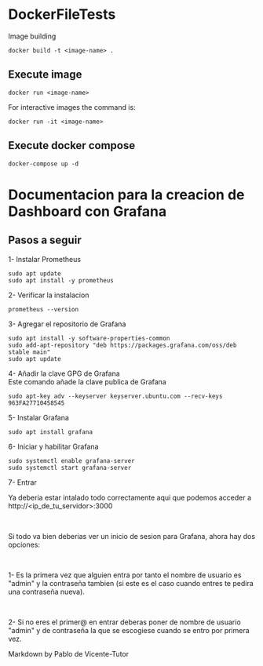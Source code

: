 # DockerFileTests

Image building
```
docker build -t <image-name> .
```
## Execute image
```
docker run <image-name>
```
For interactive images the command is:
```
docker run -it <image-name>
```
## Execute docker compose 
```
docker-compose up -d
```

# Documentacion para la creacion de Dashboard con Grafana

## Pasos a seguir 

1- Instalar Prometheus
```
sudo apt update
sudo apt install -y prometheus
```
2- Verificar la instalacion 
```
prometheus --version
```
3- Agregar el repositorio de Grafana
```
sudo apt install -y software-properties-common
sudo add-apt-repository "deb https://packages.grafana.com/oss/deb stable main"
sudo apt update
```
4- Añadir la clave GPG de Grafana<br />
    Este comando añade la clave publica de Grafana 
```
sudo apt-key adv --keyserver keyserver.ubuntu.com --recv-keys 963FA27710458545
```
5- Instalar Grafana
```
sudo apt install grafana
```
6- Iniciar y habilitar Grafana
```
sudo systemctl enable grafana-server
sudo systemctl start grafana-server
```
7- Entrar<br />
    <p>Ya deberia estar intalado todo correctamente aqui que podemos acceder a http://<ip_de_tu_servidor>:3000 </p><br />
    <p>Si todo va bien deberias ver un inicio de sesion para Grafana, ahora hay dos opciones: </p><br />
        <p>1- Es la primera vez que alguien entra por tanto el nombre de usuario es "admin" y la contraseña tambien (si este es el caso cuando entres te pedira una contraseña nueva).</p><br />
        <p>2- Si no eres el primer@ en entrar deberas poner de nombre de usuario "admin" y de contraseña la que se escogiese cuando se entro por primera vez.</p>

Markdown by Pablo de Vicente-Tutor
